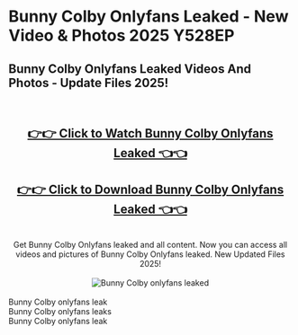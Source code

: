 # Bunny Colby Onlyfans Leaked - New Video & Photos 2025 Y528EP

<h2>Bunny Colby Onlyfans Leaked Videos And Photos - Update Files 2025!</h2>
<br>
<div align="center">
<h2><a href="https://ulove.online/aps_409" rel="nofollow">👉👉 Click to Watch Bunny Colby Onlyfans Leaked 👈👈</a></h2>
<h2><a href="https://ulove.online/aps_409" rel="nofollow">👉👉 Click to Download Bunny Colby Onlyfans Leaked 👈👈</a></h2>
<br>
Get Bunny Colby Onlyfans leaked and all content. Now you can access all videos and pictures of Bunny Colby Onlyfans leaked. New Updated Files 2025!
<br>
<br>
<a href="https://ulove.online/aps_409" rel="nofollow" data-target="animated-image.originalLink"><img src="https://i.imgur.com/dJHk4Zq.gif)" alt="Bunny Colby onlyfans leaked" style="max-width: 100%; display: inline-block;" data-target="animated-image.originalImage"></a>
</div>
<br>
Bunny Colby onlyfans leak<br>
Bunny Colby onlyfans leaks<br>
Bunny Colby onlyfans leak